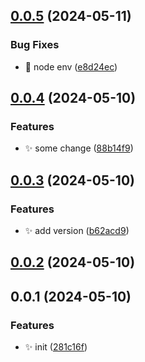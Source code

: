 

## [0.0.5](https://github.com/Mrcxt/create-anys/compare/v0.0.4...v0.0.5) (2024-05-11)


### Bug Fixes

* 🐛 node env ([e8d24ec](https://github.com/Mrcxt/create-anys/commit/e8d24ec64a1611d0fcd7edb392d282cbe4de5d3d))

## [0.0.4](https://github.com/Mrcxt/create-anys/compare/v0.0.3...v0.0.4) (2024-05-10)


### Features

* ✨ some change ([88b14f9](https://github.com/Mrcxt/create-anys/commit/88b14f97c81639dda9f2cdb7b0f41da3fd6d9a73))

## [0.0.3](https://github.com/Mrcxt/create-anys/compare/v0.0.2...v0.0.3) (2024-05-10)


### Features

* ✨ add version ([b62acd9](https://github.com/Mrcxt/create-anys/commit/b62acd9c8b00bc090449fe58eb11ab69948f7254))

## [0.0.2](https://github.com/Mrcxt/create-anys/compare/v0.0.1...v0.0.2) (2024-05-10)

## 0.0.1 (2024-05-10)


### Features

* ✨ init ([281c16f](https://github.com/Mrcxt/create-anys/commit/281c16f2087ee076a674ceab130e7af811651af4))
